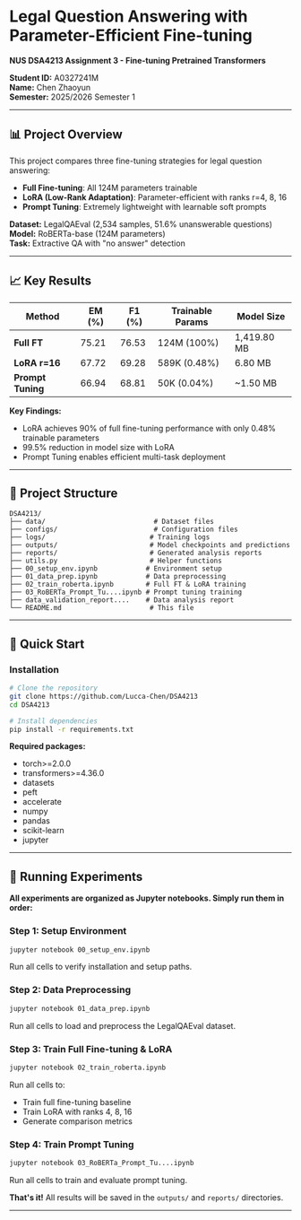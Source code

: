 # Legal Question Answering with Parameter-Efficient Fine-tuning

**NUS DSA4213 Assignment 3 - Fine-tuning Pretrained Transformers**

**Student ID:** A0327241M  
**Name:** Chen Zhaoyun  
**Semester:** 2025/2026 Semester 1

---

## 📊 Project Overview

This project compares three fine-tuning strategies for legal question answering:

- **Full Fine-tuning**: All 124M parameters trainable
- **LoRA (Low-Rank Adaptation)**: Parameter-efficient with ranks r=4, 8, 16
- **Prompt Tuning**: Extremely lightweight with learnable soft prompts

**Dataset:** LegalQAEval (2,534 samples, 51.6% unanswerable questions)  
**Model:** RoBERTa-base (124M parameters)  
**Task:** Extractive QA with "no answer" detection

---

## 📈 Key Results

| Method | EM (%) | F1 (%) | Trainable Params | Model Size |
|--------|--------|--------|------------------|------------|
| **Full FT** | 75.21 | 76.53 | 124M (100%) | 1,419.80 MB |
| **LoRA r=16** | 67.72 | 69.28 | 589K (0.48%) | 6.80 MB |
| **Prompt Tuning** | 66.94 | 68.81 | 50K (0.04%) | ~1.50 MB |

**Key Findings:**
- LoRA achieves 90% of full fine-tuning performance with only 0.48% trainable parameters
- 99.5% reduction in model size with LoRA
- Prompt Tuning enables efficient multi-task deployment

---

## 📁 Project Structure

```
DSA4213/
├── data/                           # Dataset files
├── configs/                        # Configuration files
├── logs/                          # Training logs
├── outputs/                       # Model checkpoints and predictions
├── reports/                       # Generated analysis reports
├── utils.py                       # Helper functions
├── 00_setup_env.ipynb            # Environment setup
├── 01_data_prep.ipynb            # Data preprocessing
├── 02_train_roberta.ipynb        # Full FT & LoRA training
├── 03_RoBERTa_Prompt_Tu....ipynb # Prompt tuning training
├── data_validation_report....    # Data analysis report
└── README.md                      # This file
```

---

## 🚀 Quick Start

### Installation

```bash
# Clone the repository
git clone https://github.com/Lucca-Chen/DSA4213
cd DSA4213

# Install dependencies
pip install -r requirements.txt
```

**Required packages:**
- torch>=2.0.0
- transformers>=4.36.0
- datasets
- peft
- accelerate
- numpy
- pandas
- scikit-learn
- jupyter

---

## 🔬 Running Experiments

**All experiments are organized as Jupyter notebooks. Simply run them in order:**

### Step 1: Setup Environment
```bash
jupyter notebook 00_setup_env.ipynb
```
Run all cells to verify installation and setup paths.

### Step 2: Data Preprocessing
```bash
jupyter notebook 01_data_prep.ipynb
```
Run all cells to load and preprocess the LegalQAEval dataset.

### Step 3: Train Full Fine-tuning & LoRA
```bash
jupyter notebook 02_train_roberta.ipynb
```
Run all cells to:
- Train full fine-tuning baseline
- Train LoRA with ranks 4, 8, 16
- Generate comparison metrics

### Step 4: Train Prompt Tuning
```bash
jupyter notebook 03_RoBERTa_Prompt_Tu....ipynb
```
Run all cells to train and evaluate prompt tuning.

**That's it!** All results will be saved in the `outputs/` and `reports/` directories.

---